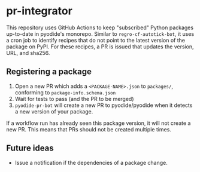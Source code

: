 # pr-integrator

This repository uses GitHub Actions to keep "subscribed" Python packages up-to-date in pyodide's monorepo. Similar to `regro-cf-autotick-bot`, it uses a cron job to identify recipes that do not point to the latest version of the package on PyPI. For these recipes, a PR is issued that updates the version, URL, and sha256. 


## Registering a package
1. Open a new PR which adds a `<PACKAGE-NAME>.json` to `packages/`, conforming to `package-info.schema.json`
2. Wait for tests to pass (and the PR to be merged)
3. `pyodide-pr-bot` will create a new PR to pyodide/pyodide when it detects a new version of your package.

If a workflow run has already seen this package version, it will not create a new PR. This means that PRs should not be created multiple times.

## Future ideas
- Issue a notification if the dependencies of a package change.
